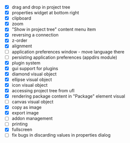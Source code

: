 - [x] drag and drop in project tree
- [x] properties widget at bottom right
- [x] clipboard
- [x] zoom
- [x] "Show in project tree" content menu item
- [x] reversing a connection
- [x] z-order
- [x] alignment
- [ ] application preferences window - move language there
- [ ] persisting application preferences (appdirs module)
- [x] plugin system
- [x] gui support for plugins
- [x] diamond visual object
- [x] ellipse visual object
- [x] icon visual object
- [x] accessing project tree from ufl
- [x] rendering package content in "Package" element visual
- [ ] canvas visual object
- [x] copy as image
- [x] export image
- [ ] addon management
- [ ] printing
- [x] fullscreen
- [ ] fix bugs in discarding values in properties dialog

